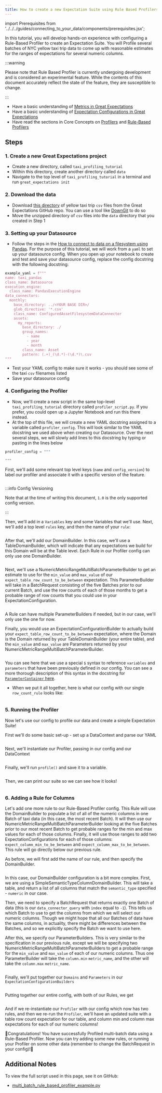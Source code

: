 ```yaml
---
title: How to create a new Expectation Suite using Rule Based Profilers
---
```

import Prerequisites from '../../../guides/connecting_to_your_data/components/prerequisites.jsx';

In this tutorial, you will develop hands-on experience with configuring a Rule-Based Profiler to create an Expectation Suite. You will Profile several batches of NYC yellow taxi trip data to come up with reasonable estimates for the ranges of expectations for several numeric columns.

:::warning

Please note that Rule Based Profiler is currently undergoing development and is considered an experimental feature.
While the contents of this document accurately reflect the state of the feature, they are susceptible to change.

:::

<Prerequisites>

- Have a basic understanding of [Metrics in Great Expectations](https://docs.greatexpectations.io/docs/reference/metrics)
- Have a basic understanding of [Expectation Configurations in Great Expectations](https://docs.greatexpectations.io/docs/reference/expectations/expectations)
- Have read the sections in Core Concepts on [Profilers](../../../reference/profilers.md) and [Rule-Based Profilers](../../../reference/profilers.md#rule-based-profilers)

</Prerequisites>


## Steps
### 1. Create a new Great Expectations project
- Create a new directory, called `taxi_profiling_tutorial`
- Within this directory, create another directory called `data`
- Navigate to the top level of `taxi_profiling_tutorial` in a terminal and run `great_expectations init`

### 2. Download the data
- Download [this directory](https://github.com/great-expectations/great_expectations/tree/develop/tests/test_sets/taxi_yellow_tripdata_samples) of yellow taxi trip `csv` files from the Great Expectations GitHub repo. You can use a tool like [DownGit](https://downgit.github.io/) to do so
- Move the unzipped directory of `csv` files into the `data` directory that you created in Step 1

### 3. Setting up your Datasource
- Follow the steps in the [How to connect to data on a filesystem using Pandas](../../../guides/connecting_to_your_data/filesystem/pandas.md). For the purpose of this tutorial, we will work from a `yaml` to set up your datasource config. When you open up your notebook to create and test and save your datasource config, replace the config docstring with the following docstring:
```python
example_yaml = f"""
name: taxi_pandas
class_name: Datasource
execution_engine:
  class_name: PandasExecutionEngine
data_connectors:
  monthly:
    base_directory: ../<YOUR BASE DIR>/
    glob_directive: '*.csv'
    class_name: ConfiguredAssetFilesystemDataConnector
    assets:
      my_reports:
        base_directory: ./
        group_names:
          - name
          - year
          - month
        class_name: Asset
        pattern: (.+)_(\d.*)-(\d.*)\.csv
"""
```
- Test your YAML config to make sure it works - you should see some of the taxi `csv` filenames listed
- Save your datasource config

### 4. Configuring the Profiler
- Now, we'll create a new script in the same top-level `taxi_profiling_tutorial` directory called `profiler_script.py`. If you prefer, you could open up a Jupyter Notebook and run this there instead.
- At the top of this file, we will create a new YAML docstring assigned to a variable called `profiler_config`. This will look similar to the YAML docstring we used above when creating our Datasource. Over the next several steps, we will slowly add lines to this docstring by typing or pasting in the lines below
```python 
profiler_config = """

"""
```

First, we'll add some relevant top level keys (`name` and `config_version`) to label our profiler and associate it with a specific version of the feature.
```yaml file=../../../../tests/integration/docusaurus/expectations/advanced/multi_batch_rule_based_profiler_example.py#L10-L12
```

:::info Config Versioning

Note that at the time of writing this document, `1.0` is the only supported config version.

:::

Then, we'll add in a `Variables` key and some Variables that we'll use. Next, we'll add a top level `rules` key, and then the name of your `rule`:
```yaml file=../../../../tests/integration/docusaurus/expectations/advanced/multi_batch_rule_based_profiler_example.py#L13-L15
```

After that, we'll add our DomainBuilder. In this case, we'll use a TableDomainBuilder, which will indicate that any expectations we build for this Domain will be at the Table level. Each Rule in our Profiler config can only use one DomainBuilder.
```yaml file=../../../../tests/integration/docusaurus/expectations/advanced/multi_batch_rule_based_profiler_example.py#L19-L20
```

Next, we'll use a NumericMetricRangeMultiBatchParameterBuilder to get an estimate to use for the `min_value` and `max_value` of our `expect_table_row_count_to_be_between` expectation. This ParameterBuilder will take in a BatchRequest consisting of the five Batches prior to our current Batch, and use the row counts of each of those months to get a probable range of row counts that you could use in your ExpectationConfiguration.
```yaml file=../../../../tests/integration/docusaurus/expectations/advanced/multi_batch_rule_based_profiler_example.py#L21-L35
```

A Rule can have multiple ParameterBuilders if needed, but in our case, we'll only use the one for now.

Finally, you would use an ExpectationConfigurationBuilder to actually build your `expect_table_row_count_to_be_between` expectation, where the Domain is the Domain returned by your TableDomainBuilder (your entire table), and the `min_value` and `max_value` are Parameters returned by your NumericMetricRangeMultiBatchParameterBuilder.
```yaml file=../../../../tests/integration/docusaurus/expectations/advanced/multi_batch_rule_based_profiler_example.py#L36-L44
```
You can see here that we use a special `$` syntax to reference `variables` and `parameters` that have been previously defined in our config. You can see a more thorough description of this syntax in the  docstring for [`ParameterContainer` here](https://github.com/great-expectations/great_expectations/blob/develop/great_expectations/rule_based_profiler/parameter_builder/parameter_container.py).

- When we put it all together, here is what our config with our single `row_count_rule` looks like:
```yaml file=../../../../tests/integration/docusaurus/expectations/advanced/multi_batch_rule_based_profiler_example.py#L10-L44
```

### 5. Running the Profiler
Now let's use our config to profile our data and create a simple Expectation Suite!

First we'll do some basic set-up - set up a DataContext and parse our YAML
```yaml file=../../../../tests/integration/docusaurus/expectations/advanced/multi_batch_rule_based_profiler_example.py#L102-L106
```

Next, we'll instantiate our Profiler, passing in our config and our DataContext
```yaml file=../../../../tests/integration/docusaurus/expectations/advanced/multi_batch_rule_based_profiler_example.py#L107-L114
```

Finally, we'll run `profile()` and save it to a variable. 
```yaml file=../../../../tests/integration/docusaurus/expectations/advanced/multi_batch_rule_based_profiler_example.py#L115
```
Then, we can print our suite so we can see how it looks!
```yaml file=../../../../tests/integration/docusaurus/expectations/advanced/multi_batch_rule_based_profiler_example.py#L120-L138
```

### 6. Adding a Rule for Columns
Let's add one more rule to our Rule-Based Profiler config. This Rule will use the DomainBuilder to populate a list of all of the numeric columns in one Batch of taxi data (in this case, the most recent Batch). It will then use our NumericMetricRangeMultiBatchParameterBuilder looking at the five Batches prior to our most recent Batch to get probable ranges for the min and max values for each of those columns. Finally, it will use those ranges to add two ExpectationConfigurations for each of those columns: `expect_column_min_to_be_between` and `expect_column_max_to_be_between`. This rule will go directly below our previous rule.

As before, we will first add the name of our rule, and then specify the DomainBuilder.
```yaml file=../../../../tests/integration/docusaurus/expectations/advanced/multi_batch_rule_based_profiler_example.py#L45-L56
```
In this case, our DomainBuilder configuration is a bit more complex. First, we are using a SimpleSemanticTypeColumnDomainBuilder. This will take a table, and return a list of all columns that match the `semantic_type` specified - `numeric` in our case.

Then, we need to specify a BatchRequest that returns exactly one Batch of data (this is our `data_connector_query` with `index` equal to `-1`). This tells us which Batch to use to get the columns from which we will select our numeric columns. Though we might hope that all our Batches of data have the same columns, in actuality, there might be differences between the Batches, and so we explicitly specify the Batch we want to use here.

After this, we specify our ParameterBuilders. This is very similar to the specification in our previous rule, except we will be specifying two NumericMetricRangeMultiBatchParameterBuilders to get a probable range for the `min_value` and `max_value` of each of our numeric columns. Thus one ParameterBuilder will take the `column.min` `metric_name`, and the other will take the `column.max` `metric_name`.
```yaml file=../../../../tests/integration/docusaurus/expectations/advanced/multi_batch_rule_based_profiler_example.py#L57-L81
```

Finally, we'll put together our `Domains` and `Parameters` in our `ExpectationConfigurationBuilders`
```yaml file=../../../../tests/integration/docusaurus/expectations/advanced/multi_batch_rule_based_profiler_example.py#L82-L100
```

Putting together our entire config, with both of our Rules, we get 
```yaml file=../../../../tests/integration/docusaurus/expectations/advanced/multi_batch_rule_based_profiler_example.py#L9-L100
```

And if we re-instantiate our `Profiler` with our config which now has two rules, and then we re-run the `Profiler`, we'll have an updated suite with a table row count expectation for our table, and column min and column max expectations for each of our numeric columns!

🚀Congratulations! You have successfully Profiled multi-batch data using a Rule-Based Profiler. Now you can try adding some new rules, or running your Profiler on some other data (remember to change the BatchRequest in your config)!🚀

## Additional Notes

To view the full script used in this page, see it on GitHub:

- [multi_batch_rule_based_profiler_example.py](https://github.com/great-expectations/great_expectations/blob/develop/tests/integration/docusaurus/expectations/advanced/multi_batch_rule_based_profiler_example.py)
